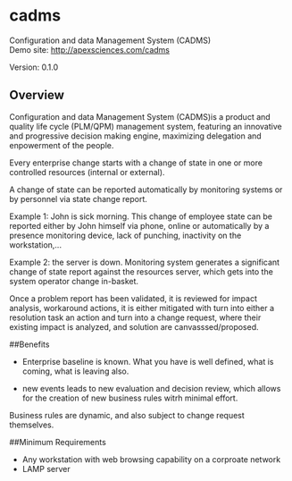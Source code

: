 cadms
===================

Configuration and data Management System (CADMS)
<br />
Demo site: http://apexsciences.com/cadms

Version: 0.1.0

## Overview

Configuration and data Management System (CADMS)is a product and quality life cycle (PLM/QPM) management system, featuring an innovative and progressive decision making engine, maximizing delegation and enpowerment of the people.

Every enterprise change starts with a change of state in one or more controlled resources (internal or external).

A change of state can be reported automatically by monitoring systems or by personnel via state change report.

Example 1: John is sick morning. This change of employee state can be reported either by John himself via phone, online or automatically by a presence monitoring device, lack of punching, inactivity on the workstation,...

Example 2: the server is down. Monitoring system generates a significant change of state report against the resources server, which gets into the system operator change in-basket.

 Once a problem report has been validated, it is reviewed for impact analysis, workaround  actions, it is either mitigated with turn into either a resolution task an action and turn into a change request, where their existing impact is analyzed, and solution are canvasssed/proposed.

##Benefits

* Enterprise baseline is known. What you have is well defined, what is coming, what is leaving also.

* new events leads to new evaluation and decision review, which allows for the creation of new business rules witrh minimal effort.

Business rules are dynamic, and also subject to change request themselves.

##Minimum Requirements

* Any workstation with web browsing capability on a corproate network
* LAMP server
